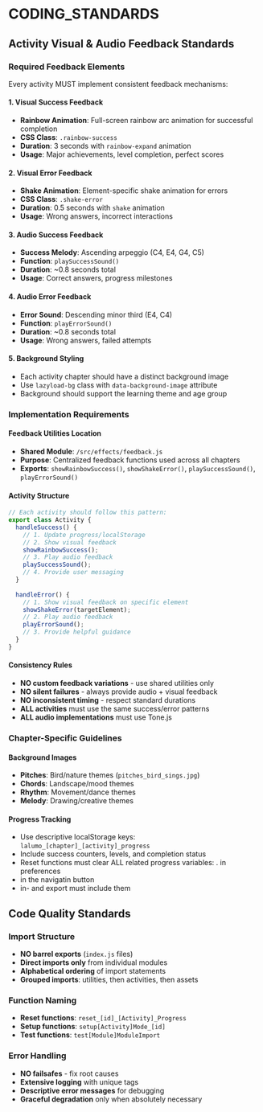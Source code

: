 # CODING_STANDARDS

## Activity Visual & Audio Feedback Standards

### Required Feedback Elements

Every activity MUST implement consistent feedback mechanisms:

#### 1. **Visual Success Feedback**
- **Rainbow Animation**: Full-screen rainbow arc animation for successful completion
- **CSS Class**: `.rainbow-success` 
- **Duration**: 3 seconds with `rainbow-expand` animation
- **Usage**: Major achievements, level completion, perfect scores

#### 2. **Visual Error Feedback**  
- **Shake Animation**: Element-specific shake animation for errors
- **CSS Class**: `.shake-error`
- **Duration**: 0.5 seconds with `shake` animation
- **Usage**: Wrong answers, incorrect interactions

#### 3. **Audio Success Feedback**
- **Success Melody**: Ascending arpeggio (C4, E4, G4, C5)
- **Function**: `playSuccessSound()`
- **Duration**: ~0.8 seconds total
- **Usage**: Correct answers, progress milestones

#### 4. **Audio Error Feedback**
- **Error Sound**: Descending minor third (E4, C4)  
- **Function**: `playErrorSound()`
- **Duration**: ~0.8 seconds total
- **Usage**: Wrong answers, failed attempts

#### 5. **Background Styling**
- Each activity chapter should have a distinct background image
- Use `lazyload-bg` class with `data-background-image` attribute
- Background should support the learning theme and age group

### Implementation Requirements

#### Feedback Utilities Location
- **Shared Module**: `/src/effects/feedback.js`
- **Purpose**: Centralized feedback functions used across all chapters
- **Exports**: `showRainbowSuccess()`, `showShakeError()`, `playSuccessSound()`, `playErrorSound()`

#### Activity Structure
```javascript
// Each activity should follow this pattern:
export class Activity {
  handleSuccess() {
    // 1. Update progress/localStorage
    // 2. Show visual feedback
    showRainbowSuccess();
    // 3. Play audio feedback  
    playSuccessSound();
    // 4. Provide user messaging
  }
  
  handleError() {
    // 1. Show visual feedback on specific element
    showShakeError(targetElement);
    // 2. Play audio feedback
    playErrorSound();
    // 3. Provide helpful guidance
  }
}
```

#### Consistency Rules
- **NO custom feedback variations** - use shared utilities only
- **NO silent failures** - always provide audio + visual feedback
- **NO inconsistent timing** - respect standard durations
- **ALL activities** must use the same success/error patterns
- **ALL audio implementations** must use Tone.js

### Chapter-Specific Guidelines

#### Background Images
- **Pitches**: Bird/nature themes (`pitches_bird_sings.jpg`)
- **Chords**: Landscape/mood themes
- **Rhythm**: Movement/dance themes  
- **Melody**: Drawing/creative themes

#### Progress Tracking
- Use descriptive localStorage keys: `lalumo_[chapter]_[activity]_progress`
- Include success counters, levels, and completion status
- Reset functions must clear ALL related progress variables:
 . in preferences
 - in the navigatin button  
- in- and export must include them

## Code Quality Standards

### Import Structure
- **NO barrel exports** (`index.js` files)
- **Direct imports only** from individual modules
- **Alphabetical ordering** of import statements
- **Grouped imports**: utilities, then activities, then assets

### Function Naming
- **Reset functions**: `reset_[id]_[Activity]_Progress`
- **Setup functions**: `setup[Activity]Mode_[id]`
- **Test functions**: `test[Module]ModuleImport`

### Error Handling
- **NO failsafes** - fix root causes
- **Extensive logging** with unique tags
- **Descriptive error messages** for debugging
- **Graceful degradation** only when absolutely necessary
